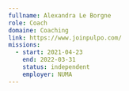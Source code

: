 ```yaml
---
fullname: Alexandra Le Borgne
role: Coach
domaine: Coaching
link: https://www.joinpulpo.com/
missions:
  - start: 2021-04-23
    end: 2022-03-31
    status: independent
    employer: NUMA
---
```


